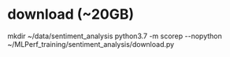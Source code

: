 download (~20GB)
================
mkdir ~/data/sentiment_analysis
python3.7 -m scorep --nopython ~/MLPerf_training/sentiment_analysis/download.py
